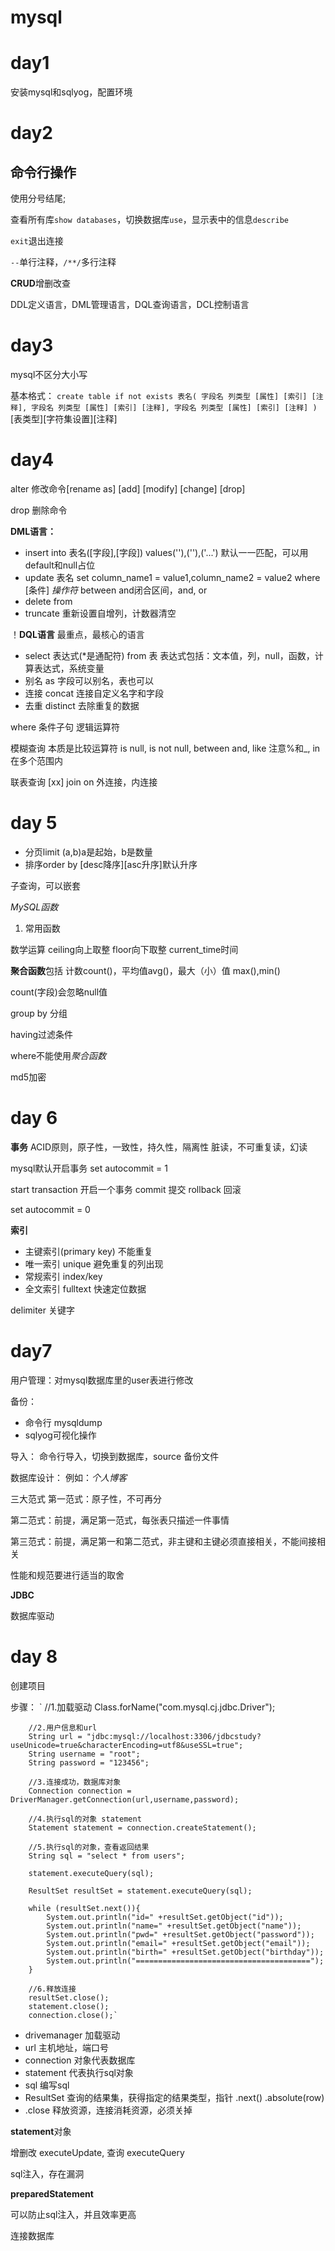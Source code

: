 # mysql

# day1
安装mysql和sqlyog，配置环境

# day2
## 命令行操作
使用分号结尾;

查看所有库`show databases`，切换数据库`use`，显示表中的信息`describe`

`exit`退出连接

`--`单行注释，`/**/`多行注释

**CRUD**增删改查

DDL定义语言，DML管理语言，DQL查询语言，DCL控制语言

# day3
mysql不区分大小写

基本格式：
`create table if not exists 表名(
字段名 列类型 [属性] [索引] [注释],
字段名 列类型 [属性] [索引] [注释],
字段名 列类型 [属性] [索引] [注释]
)`[表类型][字符集设置][注释]

# day4
alter 修改命令[rename as] [add] [modify] [change] [drop]

drop 删除命令

**DML语言：**
- insert into 表名([字段],[字段]) values(''),(''),('...') 默认一一匹配，可以用default和null占位
- update 表名 set column_name1 = value1,column_name2 = value2  where [条件] *操作符* between and闭合区间，and, or 
- delete from 
- truncate 重新设置自增列，计数器清空

！**DQL语言** 最重点，最核心的语言

- select 表达式(\*是通配符) from 表   表达式包括：文本值，列，null，函数，计算表达式，系统变量
- 别名 as 字段可以别名，表也可以
- 连接 concat 连接自定义名字和字段
- 去重 distinct 去除重复的数据

where 条件子句 逻辑运算符 

模糊查询 本质是比较运算符 is null, is not null, between and, like 注意%和_, in 在多个范围内

联表查询 [xx] join on
外连接，内连接

# day 5
- 分页limit (a,b)a是起始，b是数量
- 排序order by [desc降序][asc升序]默认升序

子查询，可以嵌套

*MySQL函数*
1. 常用函数

数学运算 ceiling向上取整 floor向下取整 current_time时间

**聚合函数**包括 计数count()，平均值avg()，最大（小）值 max(),min()

count(字段)会忽略null值

group by 分组

having过滤条件              

where不能使用*聚合函数*

md5加密

# day 6
**事务** 
ACID原则，原子性，一致性，持久性，隔离性
脏读，不可重复读，幻读

mysql默认开启事务 set autocommit = 1

start transaction 开启一个事务
commit 提交
rollback 回滚

set autocommit = 0


**索引**
- 主键索引(primary key) 不能重复
- 唯一索引 unique 避免重复的列出现
- 常规索引 index/key
- 全文索引 fulltext 快速定位数据

delimiter 关键字

# day7
用户管理：对mysql数据库里的user表进行修改

备份：
- 命令行 mysqldump
- sqlyog可视化操作

导入：
命令行导入，切换到数据库，source 备份文件

数据库设计：
例如：*个人博客*

三大范式
第一范式：原子性，不可再分

第二范式：前提，满足第一范式，每张表只描述一件事情

第三范式：前提，满足第一和第二范式，非主键和主键必须直接相关，不能间接相关        

性能和规范要进行适当的取舍

**JDBC**

数据库驱动

# day 8
创建项目

步骤：
       `
       //1.加载驱动
        Class.forName("com.mysql.cj.jdbc.Driver");

        //2.用户信息和url
        String url = "jdbc:mysql://localhost:3306/jdbcstudy?useUnicode=true&characterEncoding=utf8&useSSL=true";
        String username = "root";
        String password = "123456";

        //3.连接成功，数据库对象
        Connection connection = DriverManager.getConnection(url,username,password);

        //4.执行sql的对象 statement
        Statement statement = connection.createStatement();

        //5.执行sql的对象，查看返回结果
        String sql = "select * from users";

        statement.executeQuery(sql);

        ResultSet resultSet = statement.executeQuery(sql);

        while (resultSet.next()){
            System.out.println("id=" +resultSet.getObject("id"));
            System.out.println("name=" +resultSet.getObject("name"));
            System.out.println("pwd=" +resultSet.getObject("password"));
            System.out.println("email=" +resultSet.getObject("email"));
            System.out.println("birth=" +resultSet.getObject("birthday"));
            System.out.println("=======================================");
        }

        //6.释放连接
        resultSet.close();
        statement.close();
        connection.close();`

- drivemanager 加载驱动
- url 主机地址，端口号
- connection 对象代表数据库
- statement 代表执行sql对象
- sql 编写sql
- ResultSet 查询的结果集，获得指定的结果类型，指针 .next()  .absolute(row)  
- .close 释放资源，连接消耗资源，必须关掉

**statement**对象

增删改 executeUpdate, 查询 executeQuery

sql注入，存在漏洞

**preparedStatement**

可以防止sql注入，并且效率更高

连接数据库
